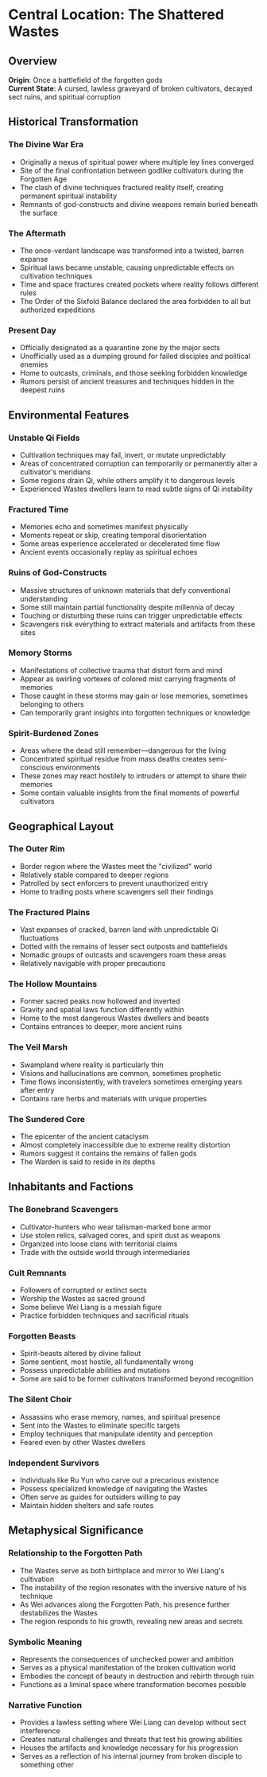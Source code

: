 # Central Location: The Shattered Wastes

## Overview

**Origin**: Once a battlefield of the forgotten gods  
**Current State**: A cursed, lawless graveyard of broken cultivators, decayed sect ruins, and spiritual corruption

## Historical Transformation

### The Divine War Era
- Originally a nexus of spiritual power where multiple ley lines converged
- Site of the final confrontation between godlike cultivators during the Forgotten Age
- The clash of divine techniques fractured reality itself, creating permanent spiritual instability
- Remnants of god-constructs and divine weapons remain buried beneath the surface

### The Aftermath
- The once-verdant landscape was transformed into a twisted, barren expanse
- Spiritual laws became unstable, causing unpredictable effects on cultivation techniques
- Time and space fractures created pockets where reality follows different rules
- The Order of the Sixfold Balance declared the area forbidden to all but authorized expeditions

### Present Day
- Officially designated as a quarantine zone by the major sects
- Unofficially used as a dumping ground for failed disciples and political enemies
- Home to outcasts, criminals, and those seeking forbidden knowledge
- Rumors persist of ancient treasures and techniques hidden in the deepest ruins

## Environmental Features

### Unstable Qi Fields
- Cultivation techniques may fail, invert, or mutate unpredictably
- Areas of concentrated corruption can temporarily or permanently alter a cultivator's meridians
- Some regions drain Qi, while others amplify it to dangerous levels
- Experienced Wastes dwellers learn to read subtle signs of Qi instability

### Fractured Time
- Memories echo and sometimes manifest physically
- Moments repeat or skip, creating temporal disorientation
- Some areas experience accelerated or decelerated time flow
- Ancient events occasionally replay as spiritual echoes

### Ruins of God-Constructs
- Massive structures of unknown materials that defy conventional understanding
- Some still maintain partial functionality despite millennia of decay
- Touching or disturbing these ruins can trigger unpredictable effects
- Scavengers risk everything to extract materials and artifacts from these sites

### Memory Storms
- Manifestations of collective trauma that distort form and mind
- Appear as swirling vortexes of colored mist carrying fragments of memories
- Those caught in these storms may gain or lose memories, sometimes belonging to others
- Can temporarily grant insights into forgotten techniques or knowledge

### Spirit-Burdened Zones
- Areas where the dead still remember—dangerous for the living
- Concentrated spiritual residue from mass deaths creates semi-conscious environments
- These zones may react hostilely to intruders or attempt to share their memories
- Some contain valuable insights from the final moments of powerful cultivators

## Geographical Layout

### The Outer Rim
- Border region where the Wastes meet the "civilized" world
- Relatively stable compared to deeper regions
- Patrolled by sect enforcers to prevent unauthorized entry
- Home to trading posts where scavengers sell their findings

### The Fractured Plains
- Vast expanses of cracked, barren land with unpredictable Qi fluctuations
- Dotted with the remains of lesser sect outposts and battlefields
- Nomadic groups of outcasts and scavengers roam these areas
- Relatively navigable with proper precautions

### The Hollow Mountains
- Former sacred peaks now hollowed and inverted
- Gravity and spatial laws function differently within
- Home to the most dangerous Wastes dwellers and beasts
- Contains entrances to deeper, more ancient ruins

### The Veil Marsh
- Swampland where reality is particularly thin
- Visions and hallucinations are common, sometimes prophetic
- Time flows inconsistently, with travelers sometimes emerging years after entry
- Contains rare herbs and materials with unique properties

### The Sundered Core
- The epicenter of the ancient cataclysm
- Almost completely inaccessible due to extreme reality distortion
- Rumors suggest it contains the remains of fallen gods
- The Warden is said to reside in its depths

## Inhabitants and Factions

### The Bonebrand Scavengers
- Cultivator-hunters who wear talisman-marked bone armor
- Use stolen relics, salvaged cores, and spirit dust as weapons
- Organized into loose clans with territorial claims
- Trade with the outside world through intermediaries

### Cult Remnants
- Followers of corrupted or extinct sects
- Worship the Wastes as sacred ground
- Some believe Wei Liang is a messiah figure
- Practice forbidden techniques and sacrificial rituals

### Forgotten Beasts
- Spirit-beasts altered by divine fallout
- Some sentient, most hostile, all fundamentally wrong
- Possess unpredictable abilities and mutations
- Some are said to be former cultivators transformed beyond recognition

### The Silent Choir
- Assassins who erase memory, names, and spiritual presence
- Sent into the Wastes to eliminate specific targets
- Employ techniques that manipulate identity and perception
- Feared even by other Wastes dwellers

### Independent Survivors
- Individuals like Ru Yun who carve out a precarious existence
- Possess specialized knowledge of navigating the Wastes
- Often serve as guides for outsiders willing to pay
- Maintain hidden shelters and safe routes

## Metaphysical Significance

### Relationship to the Forgotten Path
- The Wastes serve as both birthplace and mirror to Wei Liang's cultivation
- The instability of the region resonates with the inversive nature of his technique
- As Wei advances along the Forgotten Path, his presence further destabilizes the Wastes
- The region responds to his growth, revealing new areas and secrets

### Symbolic Meaning
- Represents the consequences of unchecked power and ambition
- Serves as a physical manifestation of the broken cultivation world
- Embodies the concept of beauty in destruction and rebirth through ruin
- Functions as a liminal space where transformation becomes possible

### Narrative Function
- Provides a lawless setting where Wei Liang can develop without sect interference
- Creates natural challenges and threats that test his growing abilities
- Houses the artifacts and knowledge necessary for his progression
- Serves as a reflection of his internal journey from broken disciple to something other
